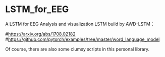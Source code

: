 # LSTM_for_EEG
A LSTM for EEG Analysis and visualization LSTM build by AWD-LSTM：

#https://arxiv.org/abs/1708.02182
#https://github.com/pytorch/examples/tree/master/word_language_model

Of course, there are also some clumsy scripts in this personal library.


